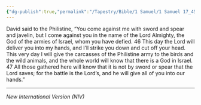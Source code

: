 ```yaml
---
{"dg-publish":true,"permalink":"/Tapestry/Bible/1 Samuel/1 Samuel 17_45–47/","title":"1 Samuel 17:45–47","hide":true,"tags":["bible-verse","bible-verse"],"dgHomeLink":true,"dgShowLocalGraph":true,"dgEnableSearch":true}
---
```


David said to the Philistine, “You come against me with sword and spear and javelin, but I come against you in the name of the Lord Almighty, the God of the armies of Israel, whom you have defied. 46 This day the Lord will deliver you into my hands, and I’ll strike you down and cut off your head. This very day I will give the carcasses of the Philistine army to the birds and the wild animals, and the whole world will know that there is a God in Israel. 47 All those gathered here will know that it is not by sword or spear that the Lord saves; for the battle is the Lord’s, and he will give all of you into our hands.”

---
*New International Version (NIV)*